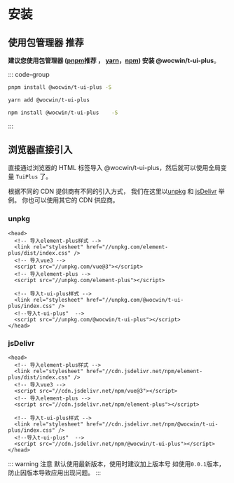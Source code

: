 
# 安装

## 使用包管理器 <el-tag  effect="dark">推荐</el-tag>

**建议您使用包管理器 ([pnpm](https://pnpm.io/)<el-tag  effect="dark">推荐</el-tag> ， [yarn](https://classic.yarnpkg.com/lang/en/)，[npm](https://www.npmjs.com/)) 安装 @wocwin/t-ui-plus**。

::: code-group

```sh [pnpm]
pnpm install @wocwin/t-ui-plus -S
```

```sh [yarn]
yarn add @wocwin/t-ui-plus
```

```sh [npm]
npm install @wocwin/t-ui-plus    -S
```

:::


## 浏览器直接引入

直接通过浏览器的 HTML 标签导入 @wocwin/t-ui-plus，然后就可以使用全局变量 `TuiPlus` 了。

根据不同的 CDN 提供商有不同的引入方式， 我们在这里以[unpkg](https://unpkg.com) 和 [jsDelivr](https://jsdelivr.com) 举例。 你也可以使用其它的 CDN 供应商。

### unpkg

```html{10,12}
<head>
  <!-- 导入element-plus样式 -->
  <link rel="stylesheet" href="//unpkg.com/element-plus/dist/index.css" />
  <!-- 导入vue3 -->
  <script src="//unpkg.com/vue@3"></script>
  <!-- 导入element-plus -->
  <script src="//unpkg.com/element-plus"></script>

  <!-- 导入t-ui-plus样式 -->
  <link rel="stylesheet" href="//unpkg.com/@wocwin/t-ui-plus/index.css" />
  <!--导入t-ui-plus"  -->
  <script src="//unpkg.com/@wocwin/t-ui-plus"></script>
</head>
```

### jsDelivr

```html{10,12}
<head>
  <!-- 导入element-plus样式 -->
  <link rel="stylesheet" href="//cdn.jsdelivr.net/npm/element-plus/dist/index.css" />
  <!-- 导入vue3 -->
  <script src="//cdn.jsdelivr.net/npm/vue@3"></script>
  <!-- 导入element-plus -->
  <script src="//cdn.jsdelivr.net/npm/element-plus"></script>

  <!-- 导入t-ui-plus样式 -->
  <link rel="stylesheet" href="//cdn.jsdelivr.net/npm/@wocwin/t-ui-plus/index.css" />
  <!--导入t-ui-plus"  -->
  <script src="//cdn.jsdelivr.net/npm/@wocwin/t-ui-plus"></script>
</head>
```

::: warning 注意
默认使用最新版本，使用时建议加上版本号 如使用`0.0.1`版本，防止因版本导致应用出现问题。
:::





